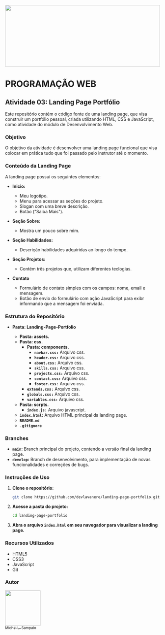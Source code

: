 <img style="width: 100%; height:200px" src="assets/img-readme-header.jpg">

# PROGRAMAÇÃO WEB

## Atividade 03: Landing Page Portfólio

Este repositório contém o código fonte de uma landing page, que visa construir um portfólio pessoal, criada utilizando HTML, CSS e JavaScript, como atividade do módulo de Desenvolvimento Web.

### Objetivo

O objetivo da atividade é desenvolver uma landing page funcional que visa colocar em prática tudo que foi passado pelo instrutor até o momento.

### Conteúdo da Landing Page

A landing page possui os seguintes elementos:

- **Inicio:**
    - Meu logotipo.
    - Menu para acessar as seções do projeto.
    - Slogan com uma breve descrição.
    - Botão ("Saiba Mais").

- **Seção Sobre:**
    - Mostra um pouco sobre mim.

- **Seção Habilidades:**
    - Descrição habilidades adquiridas ao longo do tempo.

- **Seção Projetos:**
    - Contém trẽs projetos que, utilizam diferentes teclogias.

- **Contato**
    - Formulário de contato simples com os campos: nome, email e mensagem.
    - Botão de envio do formulário com ação JavaScript para exibr informando que a mensagem foi enviada.

### Estrutura do Repositório
- **Pasta: Landing-Page-Portfolio**

    - **Pasta: assets.**
    - **Pasta: css.**
        - **Pasta: components.**
            - **`navbar.css:`** Arquivo css.
            - **`header.css:`** Arquivo css.
            - **`about.css:`** Arquivo css.
            - **`skills.css:`** Arquivo css.
            - **`projects.css:`** Arquivo css.
            - **`contact.css:`** Arquivo css.
            - **`footer.css:`** Arquivo css.
        - **`extends.css:`** Arquivo css.
        - **`globals.css:`** Arquivo css.
        - **`variables.css:`** Arquivo css.
    - **Pasta: scrpts.**
        - **`index.js:`** Arquivo javascript.
    - **`index.html`:** Arquivo HTML principal da landing page.
    - **`README.md`**
    - **`.gitignore`**

### Branches

- **`main`:** Branch principal do projeto, contendo a versão final da landing page.
- **`develop`:** Branch de desenvolvimento, para implementação de novas funcionalidades e correções de bugs.

### Instruções de Uso

1. **Clone o repositório:** 
    ```bash
    git clone https://github.com/devlavanere/landing-page-portfolio.git
    ```
2. **Acesse a pasta do projeto:**
    ```bash
    cd landing-page-portfolio
    ```
3. **Abra o arquivo `index.html` em seu navegador para visualizar a landing page.**

### Recursos Utilizados

- HTML5
- CSS3
- JavaScript
- Git

### Autor

[<img src="https://avatars.githubusercontent.com/u/125924854?s=400&u=505601333417c0f00a726bb3e1e757dcaa874463&v=4" width=115><br><sub>Michel L. Sampaio</sub>](https://github.com/devlavanere)